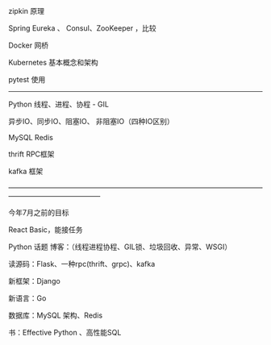 

zipkin 原理



Spring Eureka 、 Consul、ZooKeeper ，比较



Docker 网桥	



Kubernetes 基本概念和架构



pytest 使用



____________________________________________________________________________________________________________________________________________________________________________________________________________________________________________________________________________________________________________________________________________________________________________________________________



Python 线程、进程、协程 - GIL



异步IO、同步IO、阻塞IO、 非阻塞IO（四种IO区别）



MySQL Redis



thrift RPC框架



kafka 框架





—————————————————————————————————————————————————



今年7月之前的目标



React Basic，能接任务



Python 话题 博客：（线程进程协程、GIL锁、垃圾回收、异常、WSGI）



读源码：Flask、一种rpc(thrift、grpc)、kafka



新框架：Django



新语言：Go

数据库：MySQL 架构、Redis 

书：Effective Python 、高性能SQL